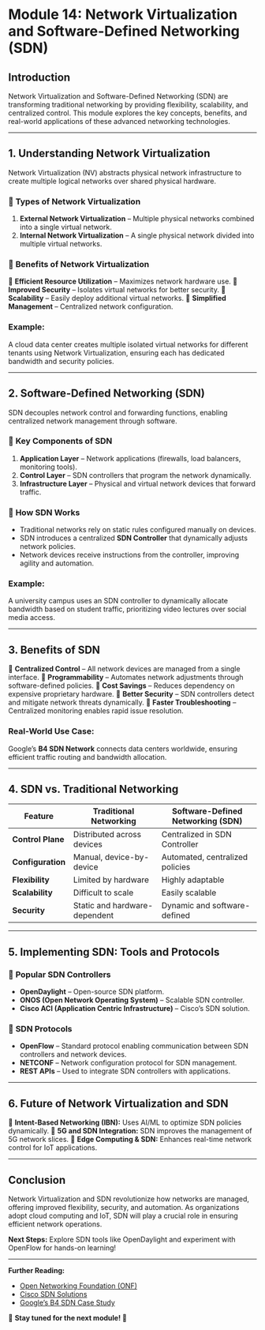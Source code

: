 # Module 14: Network Virtualization and Software-Defined Networking (SDN)

##  Introduction
Network Virtualization and Software-Defined Networking (SDN) are transforming traditional networking by providing flexibility, scalability, and centralized control. This module explores the key concepts, benefits, and real-world applications of these advanced networking technologies.

---

##  **1. Understanding Network Virtualization**
Network Virtualization (NV) abstracts physical network infrastructure to create multiple logical networks over shared physical hardware.

### 🔹 **Types of Network Virtualization**
1. **External Network Virtualization** – Multiple physical networks combined into a single virtual network.
2. **Internal Network Virtualization** – A single physical network divided into multiple virtual networks.

### 🔹 **Benefits of Network Virtualization**
🔹 **Efficient Resource Utilization** – Maximizes network hardware use.
🔹 **Improved Security** – Isolates virtual networks for better security.
🔹 **Scalability** – Easily deploy additional virtual networks.
🔹 **Simplified Management** – Centralized network configuration.

###  **Example:**
A cloud data center creates multiple isolated virtual networks for different tenants using Network Virtualization, ensuring each has dedicated bandwidth and security policies.

---

##  **2. Software-Defined Networking (SDN)**
SDN decouples network control and forwarding functions, enabling centralized network management through software.

### 🔹 **Key Components of SDN**
1. **Application Layer** – Network applications (firewalls, load balancers, monitoring tools).
2. **Control Layer** – SDN controllers that program the network dynamically.
3. **Infrastructure Layer** – Physical and virtual network devices that forward traffic.

### 🔹 **How SDN Works**
- Traditional networks rely on static rules configured manually on devices.
- SDN introduces a centralized **SDN Controller** that dynamically adjusts network policies.
- Network devices receive instructions from the controller, improving agility and automation.

###  **Example:**
A university campus uses an SDN controller to dynamically allocate bandwidth based on student traffic, prioritizing video lectures over social media access.

---

##  **3. Benefits of SDN**
🔹 **Centralized Control** – All network devices are managed from a single interface.
🔹 **Programmability** – Automates network adjustments through software-defined policies.
🔹 **Cost Savings** – Reduces dependency on expensive proprietary hardware.
🔹 **Better Security** – SDN controllers detect and mitigate network threats dynamically.
🔹 **Faster Troubleshooting** – Centralized monitoring enables rapid issue resolution.

###  **Real-World Use Case:**
Google’s **B4 SDN Network** connects data centers worldwide, ensuring efficient traffic routing and bandwidth allocation.

---

##  **4. SDN vs. Traditional Networking**
| Feature | Traditional Networking | Software-Defined Networking (SDN) |
|---------|------------------------|----------------------------------|
| **Control Plane** | Distributed across devices | Centralized in SDN Controller |
| **Configuration** | Manual, device-by-device | Automated, centralized policies |
| **Flexibility** | Limited by hardware | Highly adaptable |
| **Scalability** | Difficult to scale | Easily scalable |
| **Security** | Static and hardware-dependent | Dynamic and software-defined |

---

##  **5. Implementing SDN: Tools and Protocols**
### 🔹 **Popular SDN Controllers**
- **OpenDaylight** – Open-source SDN platform.
- **ONOS (Open Network Operating System)** – Scalable SDN controller.
- **Cisco ACI (Application Centric Infrastructure)** – Cisco’s SDN solution.

### 🔹 **SDN Protocols**
- **OpenFlow** – Standard protocol enabling communication between SDN controllers and network devices.
- **NETCONF** – Network configuration protocol for SDN management.
- **REST APIs** – Used to integrate SDN controllers with applications.

---

##  **6. Future of Network Virtualization and SDN**
🔹 **Intent-Based Networking (IBN):** Uses AI/ML to optimize SDN policies dynamically.
🔹 **5G and SDN Integration:** SDN improves the management of 5G network slices.
🔹 **Edge Computing & SDN:** Enhances real-time network control for IoT applications.

---

##  **Conclusion**
Network Virtualization and SDN revolutionize how networks are managed, offering improved flexibility, security, and automation. As organizations adopt cloud computing and IoT, SDN will play a crucial role in ensuring efficient network operations.

 **Next Steps:** Explore SDN tools like OpenDaylight and experiment with OpenFlow for hands-on learning!

---

 **Further Reading:**
- [Open Networking Foundation (ONF)](https://opennetworking.org/)
- [Cisco SDN Solutions](https://www.cisco.com/c/en/us/solutions/data-center-virtualization/software-defined-networking-sdn/index.html)
- [Google’s B4 SDN Case Study](https://www.usenix.org/system/files/conference/nsdi13/nsdi13-final170_update.pdf)

📢 **Stay tuned for the next module! 🚀**
